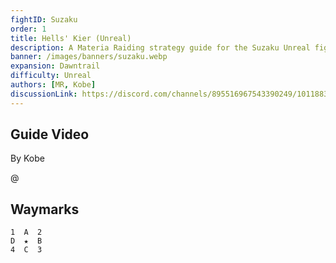 ```yaml
---
fightID: Suzaku
order: 1
title: Hells' Kier (Unreal)
description: A Materia Raiding strategy guide for the Suzaku Unreal fight in Final Fantasy XIV for the Materia Datacenter.
banner: /images/banners/suzaku.webp
expansion: Dawntrail
difficulty: Unreal
authors: [MR, Kobe]
discussionLink: https://discord.com/channels/895516967543390249/1011883681222234182
---
```



## Guide Video
By Kobe

@[](https://youtu.be/NnTeFhDzWWo)

## Waymarks

```
1  A  2
D  ★  B
4  C  3
```
